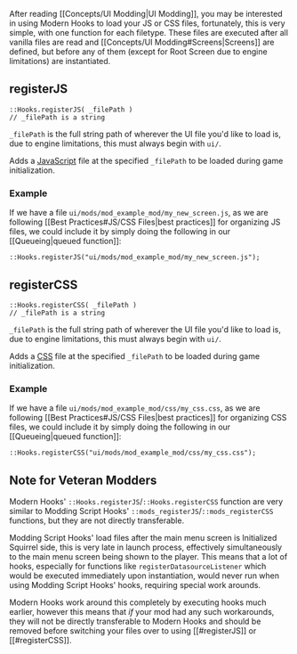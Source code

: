 After reading [[Concepts/UI Modding|UI Modding]], you may be interested in using Modern Hooks to load your JS or CSS files, fortunately, this is very simple, with one function for each filetype. These files are executed after all vanilla files are read and [[Concepts/UI Modding#Screens|Screens]] are defined, but before any of them (except for Root Screen due to engine limitations) are instantiated.

## registerJS
```squirrel
::Hooks.registerJS( _filePath )
// _filePath is a string
```
`_filePath` is the full string path of wherever the UI file you'd like to load is, due to engine limitations, this must always begin with `ui/`.

Adds a [JavaScript](https://developer.mozilla.org/en-US/docs/Learn/JavaScript) file at the specified `_filePath` to be loaded during game initialization.

### Example
If we have a file `ui/mods/mod_example_mod/my_new_screen.js`, as we are following [[Best Practices#JS/CSS Files|best practices]] for organizing JS files, we could include it by simply doing the following in our [[Queueing|queued function]]:
```squirrel
::Hooks.registerJS("ui/mods/mod_example_mod/my_new_screen.js");
```

## registerCSS
```squirrel
::Hooks.registerCSS( _filePath )
// _filePath is a string
```
`_filePath` is the full string path of wherever the UI file you'd like to load is, due to engine limitations, this must always begin with `ui/`.

Adds a [CSS](https://developer.mozilla.org/en-US/docs/Learn/CSS) file at the specified `_filePath` to be loaded during game initialization.
### Example
If we have a file `ui/mods/mod_example_mod/css/my_css.css`, as we are following [[Best Practices#JS/CSS Files|best practices]] for organizing CSS files, we could include it by simply doing the following in our [[Queueing|queued function]]:
```squirrel
::Hooks.registerCSS("ui/mods/mod_example_mod/css/my_css.css");
```

## Note for Veteran Modders
Modern Hooks' `::Hooks.registerJS`/`::Hooks.registerCSS` function are very similar to Modding Script Hooks' `::mods_registerJS`/`::mods_registerCSS` functions, but they are not directly transferable.

Modding Script Hooks' load files after the main menu screen is Initialized Squirrel side, this is very late in launch process, effectively simultaneously to the main menu screen being shown to the player. This means that a lot of hooks, especially for functions like `registerDatasourceListener` which would be executed immediately upon instantiation, would never run when using Modding Script Hooks' hooks, requiring special work arounds.

Modern Hooks work around this completely by executing hooks much earlier, however this means that *if* your mod had any such workarounds, they will not be directly transferable to Modern Hooks and should be removed before switching your files over to using [[#registerJS]] or [[#registerCSS]].